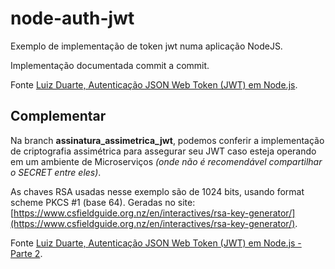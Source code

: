 # node-auth-jwt
Exemplo de implementação de token jwt numa aplicação NodeJS.

Implementação documentada commit a commit.

Fonte [Luiz Duarte, Autenticação JSON Web Token (JWT) em Node.js](https://www.luiztools.com.br/post/autenticacao-json-web-token-jwt-em-nodejs/). 


## Complementar
Na branch **assinatura_assimetrica_jwt**, podemos conferir a implementação de criptografia assimétrica para assegurar seu JWT caso esteja operando em um ambiente de Microserviços *(onde não é recomendável compartilhar o SECRET entre eles)*.

As chaves RSA usadas nesse exemplo são de 1024 bits, usando format scheme PKCS #1 (base 64). Geradas no site: [https://www.csfieldguide.org.nz/en/interactives/rsa-key-generator/](https://www.csfieldguide.org.nz/en/interactives/rsa-key-generator/). 

Fonte [Luiz Duarte, Autenticação JSON Web Token (JWT) em Node.js - Parte 2](https://www.luiztools.com.br/post/autenticacao-json-web-token-jwt-em-node-js-2/). 